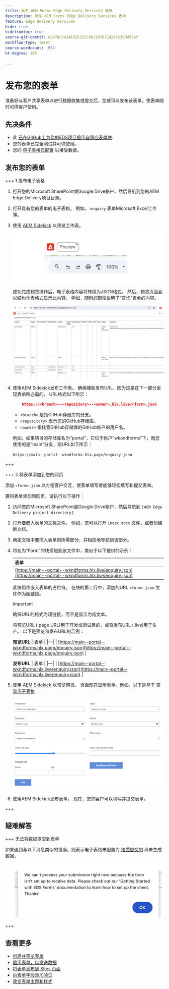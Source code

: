 ```yaml
---
title: 发布 AEM Forms Edge Delivery Services 表单
description: 发布 AEM Forms Edge Delivery Services 表单
feature: Edge Delivery Services
hide: true
hidefromtoc: true
source-git-commit: e2970c7a141025222c6b119787142e7c39d453af
workflow-type: tm+mt
source-wordcount: '554'
ht-degree: 10%

---
```



# 发布您的表单

准备好与客户共享表单以进行数据收集或提交后，您就可以发布该表单，使表单随时可供客户使用。

## 先决条件

* 此 [已在GitHub上为您的EDS项目启用自适应表单块](/help/edge/docs/forms/create-forms.md).
* 您的表单已完全测试并可供使用。
* 您的 [电子表格已配置](/help/edge/docs/forms/submit-forms.md) 以接受数据。

## 发布您的表单

+++ 1.发布电子表格

1. 打开您的Microsoft SharePoint或Google Drive帐户，然后导航到您的AEM Edge Delivery项目目录。

1. 打开具有您的表单的电子表格。 例如， `enquiry` 表单Microsoft Excel工作簿。

1. 使用 [AEM Sidekick](https://www.aem.live/developer/tutorial#preview-and-publish-your-content) 以预览工作表。

   ![使用AEM Sidekick预览工作表](/help/edge/assets/preview-form.png)

   成功完成预览操作后，电子表格内容将转换为JSON格式。 然后，预览页面会以结构化表格式显示此内容。 例如，随附的图像说明了“查询”表单的内容。

   ![Forms预览JSON格式](/help/edge/assets/forms-preview-json-format.png)

1. 使用AEM Sidekick发布工作表。 确保捕获发布URL，因为这是在下一部分呈现表单所必需的。 URL格式如下所示：


   ```JSON
       https://<branch>--<repository>--<owner>.hlx.live/<form>.json
   ```

   * `<branch>` 是指GitHub存储库的分支。
   * `<repository>` 表示您的GitHub存储库。
   * `<owner>` 指托管GitHub存储库的GitHub帐户的用户名。

   例如，如果项目的存储库名为“portal”，它位于帐户“wkandforms”下，而您使用的是“main”分支，则URL如下所示：

   `https://main--portal--wkndforms.hlx.page/enquiry.json`

+++

+++ 2.将表单添加到您的网页

添加 `<form>.json` 以方便客户交互，使表单填写者能够轻松填写和提交表单。


要将表单添加到网页，请执行以下操作：

1. 访问您的Microsoft SharePoint或Google Drive帐户，然后导航到 `[AEM Edge Delivery project directory]`.

1. 打开要嵌入表单的文档文件。 例如，您可以打开 `index.docx` 文件，或者创建新文档。

1. 确定文档中要插入表单的所需部分，并相应地导航到该部分。

1. 将名为“Form”的块添加到该文件中，类似于以下提供的示例：

   | 表单 |
   |---|
   | [https://main--portal--wkndforms.hlx.live/enquiry.json](https://main--portal--wkndforms.hlx.live/enquiry.json) |

   此块用作嵌入表单的占位符。 在块的第二行中，添加的URL `<form>.json` 文件作为超链接。

   >[!IMPORTANT]
   >
   >
   > 确保URL的格式为超链接，而不是显示为纯文本。

   将预览URL (.page URL)用于开发或测试目的，或将发布URL (.live)用于生产。 以下是预览和发布URL的示例：

   **预览URL**
| 表单 | |—| | [https://main--portal--wkndforms.hlx.page/enquiry.json](https://main--portal--wkndforms.hlx.page/enquiry.json)  |


   **发布URL**
| 表单 | |—| | [https://main--portal--wkndforms.hlx.live/enquiry.json](https://main--portal--wkndforms.hlx.live/enquiry.json)  |

1. 使用 [AEM Sidekick](https://www.aem.live/developer/tutorial#preview-and-publish-your-content) 以预览网页。 页面现在显示表单。例如，以下是基于 [查询电子表格](https://docs.google.com/spreadsheets/d/196lukD028RDK_evBelkOonPxC7w0l_IiJ-Yx3DvMfNk/edit#gid=0)：


   [![EDS表单示例](/help/edge/assets/eds-form.png)](https://main--portal--wkndforms.hlx.live/)

1. 使用AEM Sidekick发布表单。 现在，您的客户可以填写并提交表单。

+++

## 疑难解答

+++ 无法将数据提交到表单

如果遇到与以下消息类似的错误，则表示电子表格未配置为 [接受提交的](/help/edge/docs/forms/submit-forms.md) 尚未生成数据。

![表单提交错误](/help/edge/assets/form-error.png)

+++


## 查看更多

* [创建并预览表单](/help/edge/docs/forms/create-forms.md)
* [启用表单，以发送数据](/help/edge/docs/forms/submit-forms.md)
* [将表单发布到 Sites 页面](/help/edge/docs/forms/publish-eds-forms.md)
* [向表单字段添加验证](/help/edge/docs/forms/validate-forms.md)
* [改变表单主题和样式](/help/edge/docs/forms/style-theme-forms.md)
